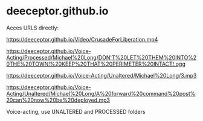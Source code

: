 # deeceptor.github.io



Acces URLS directly:

https://deeceptor.github.io/Video/CrusadeForLiberation.mp4

https://deeceptor.github.io/Voice-Acting/Processed/Michael%20Long/DON'T%20LET%20THEM%20INTO%20THE%20TOWN!%20KEEP%20THAT%20PERIMETER%20INTACT!.ogg

https://deeceptor.github.io/Voice-Acting/Unaltered/Michael%20Long/3.mp3

https://deeceptor.github.io/Voice-Acting/Unaltered/Michael%20Long/A%20forward%20command%20post%20can%20now%20be%20deployed.mp3

Voice-acting, use UNALTERED and PROCESSED folders
